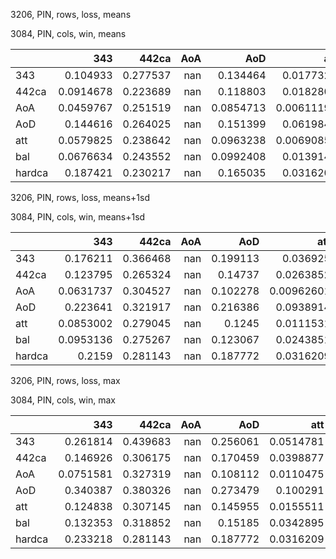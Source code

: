 3206, PIN, rows, loss, means

3084, PIN, cols, win, means

|        |       343 |    442ca |   AoA |       AoD |        att |       bal |   hardca |
|:-------|----------:|---------:|------:|----------:|-----------:|----------:|---------:|
| 343    | 0.104933  | 0.277537 |   nan | 0.134464  | 0.0177324  | 0.128683  | 0.170411 |
| 442ca  | 0.0914678 | 0.223689 |   nan | 0.118803  | 0.0182805  | 0.103371  | 0.168877 |
| AoA    | 0.0459767 | 0.251519 |   nan | 0.0854713 | 0.00611193 | 0.0606441 | 0.162435 |
| AoD    | 0.144616  | 0.264025 |   nan | 0.151399  | 0.0619848  | 0.157786  | 0.209703 |
| att    | 0.0579825 | 0.238642 |   nan | 0.0963238 | 0.00690859 | 0.0754611 | 0.143726 |
| bal    | 0.0676634 | 0.243552 |   nan | 0.0992408 | 0.0139147  | 0.078027  | 0.175809 |
| hardca | 0.187421  | 0.230217 |   nan | 0.165035  | 0.0316209  | 0.178489  | 0.187395 |

3206, PIN, rows, loss, means+1sd

3084, PIN, cols, win, means+1sd

|        |       343 |    442ca |   AoA |      AoD |        att |       bal |   hardca |
|:-------|----------:|---------:|------:|---------:|-----------:|----------:|---------:|
| 343    | 0.176211  | 0.366468 |   nan | 0.199113 | 0.036925   | 0.211268  | 0.267015 |
| 442ca  | 0.123795  | 0.265324 |   nan | 0.14737  | 0.0263852  | 0.14419   | 0.222295 |
| AoA    | 0.0631737 | 0.304527 |   nan | 0.102278 | 0.00962601 | 0.0859114 | 0.210307 |
| AoD    | 0.223641  | 0.321917 |   nan | 0.216386 | 0.0938914  | 0.247928  | 0.278967 |
| att    | 0.0853002 | 0.279045 |   nan | 0.1245   | 0.0111531  | 0.111434  | 0.184915 |
| bal    | 0.0953136 | 0.275267 |   nan | 0.123067 | 0.0243851  | 0.111519  | 0.233772 |
| hardca | 0.2159    | 0.281143 |   nan | 0.187772 | 0.0316209  | 0.224877  | 0.247131 |

3206, PIN, rows, loss, max

3084, PIN, cols, win, max

|        |       343 |    442ca |   AoA |      AoD |       att |      bal |   hardca |
|:-------|----------:|---------:|------:|---------:|----------:|---------:|---------:|
| 343    | 0.261814  | 0.439683 |   nan | 0.256061 | 0.0514781 | 0.314016 | 0.399949 |
| 442ca  | 0.146926  | 0.306175 |   nan | 0.170459 | 0.0398877 | 0.175592 | 0.289484 |
| AoA    | 0.0751581 | 0.327319 |   nan | 0.108112 | 0.0110475 | 0.106094 | 0.282476 |
| AoD    | 0.340387  | 0.380326 |   nan | 0.273479 | 0.100291  | 0.363407 | 0.34589  |
| att    | 0.124838  | 0.307145 |   nan | 0.145955 | 0.0155511 | 0.153473 | 0.233394 |
| bal    | 0.132353  | 0.318852 |   nan | 0.15185  | 0.0342895 | 0.156362 | 0.302083 |
| hardca | 0.233218  | 0.281143 |   nan | 0.187772 | 0.0316209 | 0.246779 | 0.29591  |

